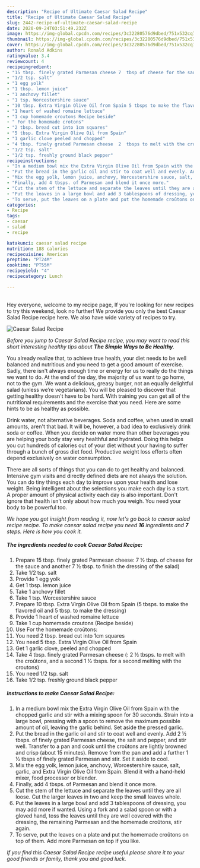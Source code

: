 ```yaml
---
description: "Recipe of Ultimate Caesar Salad Recipe"
title: "Recipe of Ultimate Caesar Salad Recipe"
slug: 2442-recipe-of-ultimate-caesar-salad-recipe
date: 2020-09-24T03:51:49.232Z
image: https://img-global.cpcdn.com/recipes/3c32280576d9dbed/751x532cq70/caesar-salad-recipe-recipe-main-photo.jpg
thumbnail: https://img-global.cpcdn.com/recipes/3c32280576d9dbed/751x532cq70/caesar-salad-recipe-recipe-main-photo.jpg
cover: https://img-global.cpcdn.com/recipes/3c32280576d9dbed/751x532cq70/caesar-salad-recipe-recipe-main-photo.jpg
author: Ronald Adkins
ratingvalue: 3.4
reviewcount: 4
recipeingredient:
- "15 tbsp. finely grated Parmesan cheese 7  tbsp of cheese for the sauce and another 7  tbsp to finish the dressing of the salad"
- "1/2 tsp. salt"
- "1 egg yolk"
- "1 tbsp. lemon juice"
- "1 anchovy fillet"
- "1 tsp. Worcestershire sauce"
- "10 tbsp. Extra Virgin Olive Oil from Spain 5 tbsps to make the flavored oil and 5 tbsp to make the dressing"
- "1 heart of washed romaine lettuce"
- "1 cup homemade croutons Recipe beside"
- " For the homemade crotons"
- "2 tbsp. bread cut into 1cm squares"
- "5 tbsp. Extra Virgin Olive Oil from Spain"
- "1 garlic clove peeled and chopped"
- "4 tbsp. finely grated Parmesan cheese  2  tbsps to melt with the crotons and a second 1  tbsps for a second melting with the croutons"
- "1/2 tsp. salt"
- "1/2 tsp. freshly ground black pepper"
recipeinstructions:
- "In a medium bowl mix the Extra Virgin Olive Oil from Spain with the chopped garlic and stir with a mixing spoon for 30 seconds. Strain into a large bowl, pressing with a spoon to remove the maximum possible amount of oil, leaving the garlic behind. Set aside the pressed garlic."
- "Put the bread in the garlic oil and stir to coat well and evenly. Add 2 ½ tbsps. of finely grated Parmesan cheese, the salt and pepper, and stir well. Transfer to a pan and cook until the croûtons are lightly browned and crisp (about 15 minutes). Remove from the pan and add a further 1 ½ tbsps of finely grated Parmesan and stir. Set it aside to cool."
- "Mix the egg yolk, lemon juice, anchovy, Worcestershire sauce, salt, garlic, and Extra Virgin Olive Oil from Spain. Blend it with a hand-held mixer, food processor or blender."
- "Finally, add 4 tbsps. of Parmesan and blend it once more."
- "Cut the stem of the lettuce and separate the leaves until they are all loose. Cut the larger leaves in two and keep the small leaves whole."
- "Put the leaves in a large bowl and add 3 tablespoons of dressing, you may add more if wanted. Using a fork and a salad spoon or with a gloved hand, toss the leaves until they are well covered with the dressing, the remaining Parmesan and the homemade croûtons, stir again."
- "To serve, put the leaves on a plate and put the homemade croûtons on top of them. Add more Parmesan on top if you like."
categories:
- Recipe
tags:
- caesar
- salad
- recipe

katakunci: caesar salad recipe 
nutrition: 188 calories
recipecuisine: American
preptime: "PT24M"
cooktime: "PT55M"
recipeyield: "4"
recipecategory: Lunch

---
```

<br>
Hey everyone, welcome to my recipe page, If you're looking for new recipes to try this weekend, look no further! We provide you only the best Caesar Salad Recipe recipe here. We also have wide variety of recipes to try.
<br>


![Caesar Salad Recipe](https://img-global.cpcdn.com/recipes/3c32280576d9dbed/751x532cq70/caesar-salad-recipe-recipe-main-photo.jpg)

<i>Before you jump to Caesar Salad Recipe recipe, you may want to read this short interesting healthy tips about <strong>The Simple Ways to Be Healthy</strong>.</i>

You already realize that, to achieve true health, your diet needs to be well balanced and nutritious and you need to get a good amount of exercise. Sadly, there isn't always enough time or energy for us to really do the things we want to do. At the end of the day, the majority of us want to go home, not to the gym. We want a delicious, greasy burger, not an equally delightful salad (unless we’re vegetarians). You will be pleased to discover that getting healthy doesn't have to be hard. With training you can get all of the nutritional requirements and the exercise that you need. Here are some hints to be as healthy as possible.

Drink water, not alternative beverages. Soda and coffee, when used in small amounts, aren't that bad. It will be, however, a bad idea to exclusively drink soda or coffee. When you decide on water more than other beverages you are helping your body stay very healthful and hydrated. Doing this helps you cut hundreds of calories out of your diet without your having to suffer through a bunch of gross diet food. Productive weight loss efforts often depend exclusively on water consumption.

There are all sorts of things that you can do to get healthy and balanced. Intensive gym visits and directly defined diets are not always the solution. You can do tiny things each day to improve upon your health and lose weight. Being intelligent about the selections you make each day is a start. A proper amount of physical activity each day is also important. Don't ignore that health isn't only about how much you weigh. You need your body to be powerful too. 


<i>We hope you got insight from reading it, now let's go back to caesar salad recipe recipe. To make caesar salad recipe you need <strong>16</strong> ingredients and <strong>7</strong> steps. Here is how you cook it.
</i>

##### The ingredients needed to cook Caesar Salad Recipe:

1. Prepare 15 tbsp. finely grated Parmesan cheese: 7 ½ tbsp. of cheese for the sauce and another 7 ½ tbsp. to finish the dressing of the salad)
1. Take 1/2 tsp. salt
1. Provide 1 egg yolk
1. Get 1 tbsp. lemon juice
1. Take 1 anchovy fillet
1. Take 1 tsp. Worcestershire sauce
1. Prepare 10 tbsp. Extra Virgin Olive Oil from Spain (5 tbsps. to make the flavored oil and 5 tbsp. to make the dressing)
1. Provide 1 heart of washed romaine lettuce
1. Take 1 cup homemade croutons (Recipe beside)
1. Use  For the homemade croûtons:
1. You need 2 tbsp. bread cut into 1cm squares
1. You need 5 tbsp. Extra Virgin Olive Oil from Spain
1. Get 1 garlic clove, peeled and chopped
1. Take 4 tbsp. finely grated Parmesan cheese (: 2 ½ tbsps. to melt with the croûtons, and a second 1 ½ tbsps. for a second melting with the croutons)
1. You need 1/2 tsp. salt
1. Take 1/2 tsp. freshly ground black pepper


##### Instructions to make Caesar Salad Recipe:

1. In a medium bowl mix the Extra Virgin Olive Oil from Spain with the chopped garlic and stir with a mixing spoon for 30 seconds. Strain into a large bowl, pressing with a spoon to remove the maximum possible amount of oil, leaving the garlic behind. Set aside the pressed garlic.
1. Put the bread in the garlic oil and stir to coat well and evenly. Add 2 ½ tbsps. of finely grated Parmesan cheese, the salt and pepper, and stir well. Transfer to a pan and cook until the croûtons are lightly browned and crisp (about 15 minutes). Remove from the pan and add a further 1 ½ tbsps of finely grated Parmesan and stir. Set it aside to cool.
1. Mix the egg yolk, lemon juice, anchovy, Worcestershire sauce, salt, garlic, and Extra Virgin Olive Oil from Spain. Blend it with a hand-held mixer, food processor or blender.
1. Finally, add 4 tbsps. of Parmesan and blend it once more.
1. Cut the stem of the lettuce and separate the leaves until they are all loose. Cut the larger leaves in two and keep the small leaves whole.
1. Put the leaves in a large bowl and add 3 tablespoons of dressing, you may add more if wanted. Using a fork and a salad spoon or with a gloved hand, toss the leaves until they are well covered with the dressing, the remaining Parmesan and the homemade croûtons, stir again.
1. To serve, put the leaves on a plate and put the homemade croûtons on top of them. Add more Parmesan on top if you like.


<i>If you find this Caesar Salad Recipe recipe useful please share it to your good friends or family, thank you and good luck.</i>
